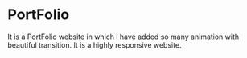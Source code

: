 # PortFolio
It is a PortFolio website in which i have added so many animation with beautiful transition. It is a highly responsive website.
